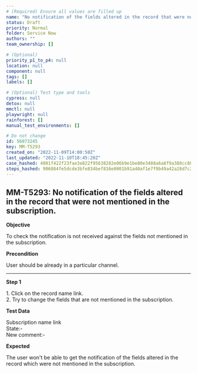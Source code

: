 ```yaml
---
# (Required) Ensure all values are filled up
name: "No notification of the fields altered in the record that were not mentioned in the subscription."
status: Draft
priority: Normal
folder: Service Now
authors: ""
team_ownership: []

# (Optional)
priority_p1_to_p4: null
location: null
component: null
tags: []
labels: []

# (Optional) Test type and tools
cypress: null
detox: null
mmctl: null
playwright: null
rainforest: []
manual_test_environments: []

# Do not change
id: 56073245
key: MM-T5293
created_on: "2022-11-09T14:00:50Z"
last_updated: "2022-11-10T18:45:20Z"
case_hashed: 4081f422f23fae3e822f95638282e06b9e1be80e3488a6a8f9a388cc88ce1bc49698b97b4dbceebfc8d1cc1531c3c783
steps_hashed: 906884fe5dcde3bfe834bef816e0001b91a40af1e7f9b49a42a28d7c2b9cce6f6c96b7ffeba2d0ca40c33232848dd873
---
```


<!-- (Auto-generated) Based on frontmatter's "key" and "name" -->

## MM-T5293: No notification of the fields altered in the record that were not mentioned in the subscription.

**Objective**

To check the notification is not received against the fields not mentioned in the subscription.

**Precondition**

User should be already in a particular channel.

---

**Step 1**

1\. Click on the record name link.\
2\. Try to change the fields that are not mentioned in the subscription.

**Test Data**

Subscription name link\
State:-\
New comment:-

**Expected**

The user won't be able to get the notification of the fields altered in the record which were not mentioned in the subscription.
